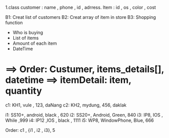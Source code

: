 1.class
customer : name , phone , id , adrress.
Item : id , os , color , cost

B1: Creat list  of customers
B2:  Creat array of item in store
B3: Shopping function 

+ Who is buying
+ List of items
+ Amount of each item
+ DateTime 

==> Order: Custumer, items_details[], datetime
==> itemDetail: item, quantity
========================
c1: KH1, vule , 123, daNang
c2: KH2, mydung, 456, daklak

i1: SS10+, android, black , 620
i2: SS20+, Android, Green, 840
i3: IP8, IOS , While ,999
i4: IP12 ,IOS , black , 1111
i5: WP8, WindowPhone, Blue, 666

Order: c1 , {i1 , i2 , i3}, 5